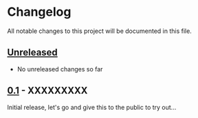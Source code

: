 # Changelog

All notable changes to this project will be documented in this file.

## [Unreleased]
- No unreleased changes so far

## [0.1] - XXXXXXXXX
Initial release, let's go and give this to the public to try out...

[unreleased]: https://github.com/tillsteinbach/CarConnectivity-plugin-mqtt_homeassistant/compare/v0.1...HEAD
[0.1]: https://github.com/tillsteinbach/CarConnectivity-plugin-mqtt_homeassistant/releases/tag/v0.1
